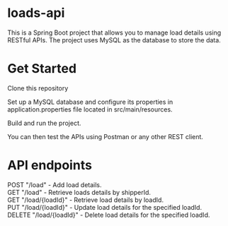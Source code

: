# loads-api
This is a Spring Boot project that allows you to manage load details using RESTful APIs. The project uses MySQL as the database to store the data.
# Get Started
Clone this repository

Set up a MySQL database and configure its properties in application.properties file located in src/main/resources.

Build and run the project.

You can then test the APIs using Postman or any other REST client.
# API endpoints
POST "/load" - Add load details.<br>
GET "/load" - Retrieve loads details by shipperId.<br>
GET "/load/{loadId}" - Retrieve load details by loadId.<br>
PUT "/load/{loadId}" - Update load details for the specified loadId.<br>
DELETE "/load/{loadId}" - Delete load details for the specified loadId.<br>
